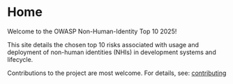 # Home

Welcome to the OWASP Non-Human-Identity Top 10 2025!

This site details the chosen top 10 risks associated with usage and deployment of non-human identities (NHIs) in development systems and lifecycle.

Contributions to the project are most welcome. For details, see: [contributing](CONTRINUTING.md)